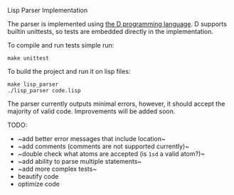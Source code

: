 Lisp Parser Implementation

The parser is implemented using [the D programming language](https://dlang.org/).
D supports builtin unittests, so tests are embedded directly in the implementation.

To compile and run tests simple run:

```
make unittest
```

To build the project and run it on lisp files:

```
make lisp_parser
./lisp_parser code.lisp
```

The parser currently outputs minimal errors, however, it should accept the majority of valid code.
Improvements will be added soon.

TODO:
- ~add better error messages that include location~
- ~add comments (comments are not supported currently)~
- ~double check what atoms are accepted (is `1sd` a valid atom?)~
- ~add ability to parse multiple statements~
- ~add more complex tests~
- beautify code
- optimize code
